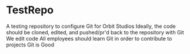 # TestRepo
A testing repository to configure Git for Orbit Studios
Ideally, the code should be cloned, edited, and pushed/pr'd back to the repository with Git
We edit code
All employees should learn Git in order to contribute to projects
Git is Good
